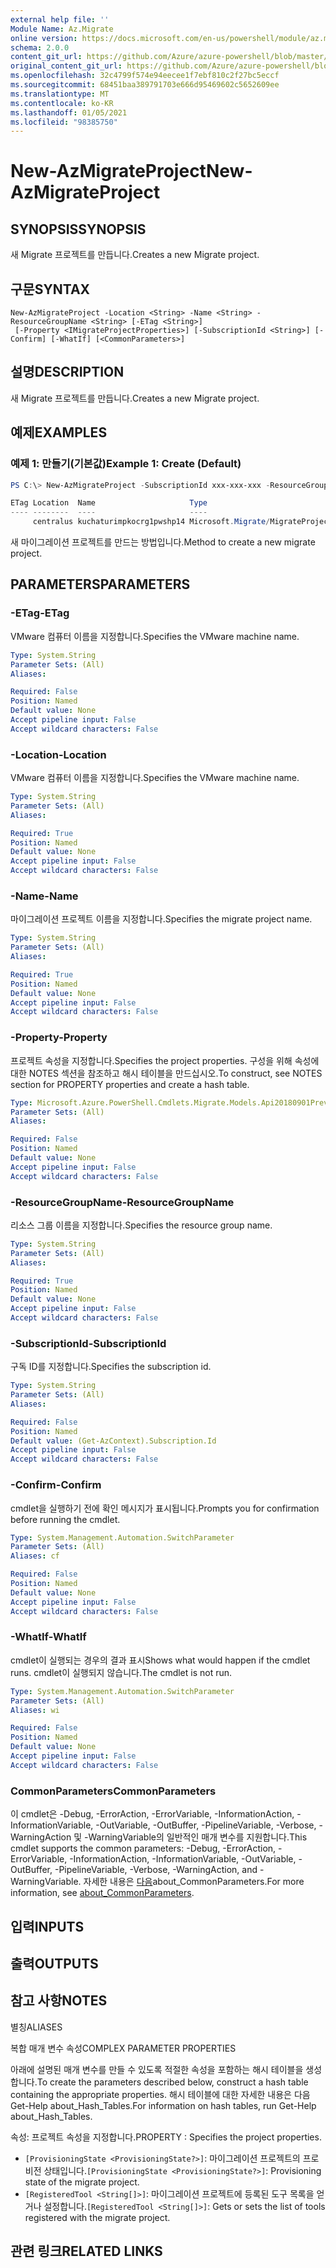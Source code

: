```yaml
---
external help file: ''
Module Name: Az.Migrate
online version: https://docs.microsoft.com/en-us/powershell/module/az.migrate/new-azmigrateproject
schema: 2.0.0
content_git_url: https://github.com/Azure/azure-powershell/blob/master/src/Migrate/help/New-AzMigrateProject.md
original_content_git_url: https://github.com/Azure/azure-powershell/blob/master/src/Migrate/help/New-AzMigrateProject.md
ms.openlocfilehash: 32c4799f574e94eecee1f7ebf810c2f27bc5eccf
ms.sourcegitcommit: 68451baa389791703e666d95469602c5652609ee
ms.translationtype: MT
ms.contentlocale: ko-KR
ms.lasthandoff: 01/05/2021
ms.locfileid: "98385750"
---
```

# <span data-ttu-id="3f81b-101">New-AzMigrateProject</span><span class="sxs-lookup"><span data-stu-id="3f81b-101">New-AzMigrateProject</span></span>

## <span data-ttu-id="3f81b-102">SYNOPSIS</span><span class="sxs-lookup"><span data-stu-id="3f81b-102">SYNOPSIS</span></span>
<span data-ttu-id="3f81b-103">새 Migrate 프로젝트를 만듭니다.</span><span class="sxs-lookup"><span data-stu-id="3f81b-103">Creates a new Migrate project.</span></span>

## <span data-ttu-id="3f81b-104">구문</span><span class="sxs-lookup"><span data-stu-id="3f81b-104">SYNTAX</span></span>

```
New-AzMigrateProject -Location <String> -Name <String> -ResourceGroupName <String> [-ETag <String>]
 [-Property <IMigrateProjectProperties>] [-SubscriptionId <String>] [-Confirm] [-WhatIf] [<CommonParameters>]
```

## <span data-ttu-id="3f81b-105">설명</span><span class="sxs-lookup"><span data-stu-id="3f81b-105">DESCRIPTION</span></span>
<span data-ttu-id="3f81b-106">새 Migrate 프로젝트를 만듭니다.</span><span class="sxs-lookup"><span data-stu-id="3f81b-106">Creates a new Migrate project.</span></span>

## <span data-ttu-id="3f81b-107">예제</span><span class="sxs-lookup"><span data-stu-id="3f81b-107">EXAMPLES</span></span>

### <span data-ttu-id="3f81b-108">예제 1: 만들기(기본값)</span><span class="sxs-lookup"><span data-stu-id="3f81b-108">Example 1: Create (Default)</span></span>
```powershell
PS C:\> New-AzMigrateProject -SubscriptionId xxx-xxx-xxx -ResourceGroupName kuchaturimpkocrg1 -Name kuchaturimpkocrg1pwshp14 -Location "centralus"

ETag Location  Name                     Type
---- --------  ----                     ----
     centralus kuchaturimpkocrg1pwshp14 Microsoft.Migrate/MigrateProjects

```

<span data-ttu-id="3f81b-109">새 마이그레이션 프로젝트를 만드는 방법입니다.</span><span class="sxs-lookup"><span data-stu-id="3f81b-109">Method to create a new migrate project.</span></span>

## <span data-ttu-id="3f81b-110">PARAMETERS</span><span class="sxs-lookup"><span data-stu-id="3f81b-110">PARAMETERS</span></span>

### <span data-ttu-id="3f81b-111">-ETag</span><span class="sxs-lookup"><span data-stu-id="3f81b-111">-ETag</span></span>
<span data-ttu-id="3f81b-112">VMware 컴퓨터 이름을 지정합니다.</span><span class="sxs-lookup"><span data-stu-id="3f81b-112">Specifies the VMware machine name.</span></span>

```yaml
Type: System.String
Parameter Sets: (All)
Aliases:

Required: False
Position: Named
Default value: None
Accept pipeline input: False
Accept wildcard characters: False
```

### <span data-ttu-id="3f81b-113">-Location</span><span class="sxs-lookup"><span data-stu-id="3f81b-113">-Location</span></span>
<span data-ttu-id="3f81b-114">VMware 컴퓨터 이름을 지정합니다.</span><span class="sxs-lookup"><span data-stu-id="3f81b-114">Specifies the VMware machine name.</span></span>

```yaml
Type: System.String
Parameter Sets: (All)
Aliases:

Required: True
Position: Named
Default value: None
Accept pipeline input: False
Accept wildcard characters: False
```

### <span data-ttu-id="3f81b-115">-Name</span><span class="sxs-lookup"><span data-stu-id="3f81b-115">-Name</span></span>
<span data-ttu-id="3f81b-116">마이그레이션 프로젝트 이름을 지정합니다.</span><span class="sxs-lookup"><span data-stu-id="3f81b-116">Specifies the migrate project name.</span></span>

```yaml
Type: System.String
Parameter Sets: (All)
Aliases:

Required: True
Position: Named
Default value: None
Accept pipeline input: False
Accept wildcard characters: False
```

### <span data-ttu-id="3f81b-117">-Property</span><span class="sxs-lookup"><span data-stu-id="3f81b-117">-Property</span></span>
<span data-ttu-id="3f81b-118">프로젝트 속성을 지정합니다.</span><span class="sxs-lookup"><span data-stu-id="3f81b-118">Specifies the project properties.</span></span>
<span data-ttu-id="3f81b-119">구성을 위해 속성에 대한 NOTES 섹션을 참조하고 해시 테이블을 만드십시오.</span><span class="sxs-lookup"><span data-stu-id="3f81b-119">To construct, see NOTES section for PROPERTY properties and create a hash table.</span></span>

```yaml
Type: Microsoft.Azure.PowerShell.Cmdlets.Migrate.Models.Api20180901Preview.IMigrateProjectProperties
Parameter Sets: (All)
Aliases:

Required: False
Position: Named
Default value: None
Accept pipeline input: False
Accept wildcard characters: False
```

### <span data-ttu-id="3f81b-120">-ResourceGroupName</span><span class="sxs-lookup"><span data-stu-id="3f81b-120">-ResourceGroupName</span></span>
<span data-ttu-id="3f81b-121">리소스 그룹 이름을 지정합니다.</span><span class="sxs-lookup"><span data-stu-id="3f81b-121">Specifies the resource group name.</span></span>

```yaml
Type: System.String
Parameter Sets: (All)
Aliases:

Required: True
Position: Named
Default value: None
Accept pipeline input: False
Accept wildcard characters: False
```

### <span data-ttu-id="3f81b-122">-SubscriptionId</span><span class="sxs-lookup"><span data-stu-id="3f81b-122">-SubscriptionId</span></span>
<span data-ttu-id="3f81b-123">구독 ID를 지정합니다.</span><span class="sxs-lookup"><span data-stu-id="3f81b-123">Specifies the subscription id.</span></span>

```yaml
Type: System.String
Parameter Sets: (All)
Aliases:

Required: False
Position: Named
Default value: (Get-AzContext).Subscription.Id
Accept pipeline input: False
Accept wildcard characters: False
```

### <span data-ttu-id="3f81b-124">-Confirm</span><span class="sxs-lookup"><span data-stu-id="3f81b-124">-Confirm</span></span>
<span data-ttu-id="3f81b-125">cmdlet을 실행하기 전에 확인 메시지가 표시됩니다.</span><span class="sxs-lookup"><span data-stu-id="3f81b-125">Prompts you for confirmation before running the cmdlet.</span></span>

```yaml
Type: System.Management.Automation.SwitchParameter
Parameter Sets: (All)
Aliases: cf

Required: False
Position: Named
Default value: None
Accept pipeline input: False
Accept wildcard characters: False
```

### <span data-ttu-id="3f81b-126">-WhatIf</span><span class="sxs-lookup"><span data-stu-id="3f81b-126">-WhatIf</span></span>
<span data-ttu-id="3f81b-127">cmdlet이 실행되는 경우의 결과 표시</span><span class="sxs-lookup"><span data-stu-id="3f81b-127">Shows what would happen if the cmdlet runs.</span></span>
<span data-ttu-id="3f81b-128">cmdlet이 실행되지 않습니다.</span><span class="sxs-lookup"><span data-stu-id="3f81b-128">The cmdlet is not run.</span></span>

```yaml
Type: System.Management.Automation.SwitchParameter
Parameter Sets: (All)
Aliases: wi

Required: False
Position: Named
Default value: None
Accept pipeline input: False
Accept wildcard characters: False
```

### <span data-ttu-id="3f81b-129">CommonParameters</span><span class="sxs-lookup"><span data-stu-id="3f81b-129">CommonParameters</span></span>
<span data-ttu-id="3f81b-130">이 cmdlet은 -Debug, -ErrorAction, -ErrorVariable, -InformationAction, -InformationVariable, -OutVariable, -OutBuffer, -PipelineVariable, -Verbose, -WarningAction 및 -WarningVariable의 일반적인 매개 변수를 지원합니다.</span><span class="sxs-lookup"><span data-stu-id="3f81b-130">This cmdlet supports the common parameters: -Debug, -ErrorAction, -ErrorVariable, -InformationAction, -InformationVariable, -OutVariable, -OutBuffer, -PipelineVariable, -Verbose, -WarningAction, and -WarningVariable.</span></span> <span data-ttu-id="3f81b-131">자세한 내용은 [다음](http://go.microsoft.com/fwlink/?LinkID=113216)about_CommonParameters.</span><span class="sxs-lookup"><span data-stu-id="3f81b-131">For more information, see [about_CommonParameters](http://go.microsoft.com/fwlink/?LinkID=113216).</span></span>

## <span data-ttu-id="3f81b-132">입력</span><span class="sxs-lookup"><span data-stu-id="3f81b-132">INPUTS</span></span>

## <span data-ttu-id="3f81b-133">출력</span><span class="sxs-lookup"><span data-stu-id="3f81b-133">OUTPUTS</span></span>

## <span data-ttu-id="3f81b-134">참고 사항</span><span class="sxs-lookup"><span data-stu-id="3f81b-134">NOTES</span></span>

<span data-ttu-id="3f81b-135">별칭</span><span class="sxs-lookup"><span data-stu-id="3f81b-135">ALIASES</span></span>

<span data-ttu-id="3f81b-136">복합 매개 변수 속성</span><span class="sxs-lookup"><span data-stu-id="3f81b-136">COMPLEX PARAMETER PROPERTIES</span></span>

<span data-ttu-id="3f81b-137">아래에 설명된 매개 변수를 만들 수 있도록 적절한 속성을 포함하는 해시 테이블을 생성합니다.</span><span class="sxs-lookup"><span data-stu-id="3f81b-137">To create the parameters described below, construct a hash table containing the appropriate properties.</span></span> <span data-ttu-id="3f81b-138">해시 테이블에 대한 자세한 내용은 다음 Get-Help about_Hash_Tables.</span><span class="sxs-lookup"><span data-stu-id="3f81b-138">For information on hash tables, run Get-Help about_Hash_Tables.</span></span>


<span data-ttu-id="3f81b-139">속성: <IMigrateProjectProperties> 프로젝트 속성을 지정합니다.</span><span class="sxs-lookup"><span data-stu-id="3f81b-139">PROPERTY <IMigrateProjectProperties>: Specifies the project properties.</span></span>
  - <span data-ttu-id="3f81b-140">`[ProvisioningState <ProvisioningState?>]`: 마이그레이션 프로젝트의 프로비전 상태입니다.</span><span class="sxs-lookup"><span data-stu-id="3f81b-140">`[ProvisioningState <ProvisioningState?>]`: Provisioning state of the migrate project.</span></span>
  - <span data-ttu-id="3f81b-141">`[RegisteredTool <String[]>]`: 마이그레이션 프로젝트에 등록된 도구 목록을 얻거나 설정합니다.</span><span class="sxs-lookup"><span data-stu-id="3f81b-141">`[RegisteredTool <String[]>]`: Gets or sets the list of tools registered with the migrate project.</span></span>

## <span data-ttu-id="3f81b-142">관련 링크</span><span class="sxs-lookup"><span data-stu-id="3f81b-142">RELATED LINKS</span></span>

